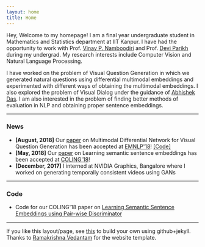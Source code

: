 ```yaml
---
layout: home
title: Home
---
```


Hey, Welcome to my homepage! I am a final year undergraduate student in Mathematics and Statistics department at IIT Kanpur. I have had the opportunity to work with Prof. <a href='https://www.cse.iitk.ac.in/users/vinaypn/'>Vinay P. Namboodiri</a> and Prof. <a href='https://www.cc.gatech.edu/~parikh/'>Devi Parikh</a> during my undergrad. My research interests include Computer Vision and Natural Language Processing. 

I have worked on the problem of Visual Question Generation in which we generated natural questions using differential multimodal embeddings and experimented with different ways of obtaining the multimodal embeddings. I also explored the problem of Visual Dialog under the guidance of <a href='https://abhishekdas.com/'>Abhishek Das</a>. I am also interested in the problem of finding better methods of evaluation in NLP and obtaining proper sentence embeddings. 
<hr/>

<h3>News</h3>
<ul>
<li> <b>[August, 2018]</b> Our <a href="http://aclweb.org/anthology/D18-1434">paper</a> on Multimodal Differential Network for Visual Question Generation has been accepted at <a href="http://emnlp2018.org/">EMNLP'18</a>! <a href="https://github.com/badripatro/Visual_Question_Generation">[Code] </a></li>
<li> <b>[May, 2018]</b> Our <a href="https://arxiv.org/abs/1806.00807.pdf">paper</a> on Learning semantic sentence embeddings has been accepted at <a href="https://coling2018.org/">COLING'18</a>!</li>
<li> <b>[December, 2017]</b> I interned at NVIDIA Graphics, Bangalore where I worked on generating temporally consistent videos using GANs</li>
</ul>
<hr/>

<h3>Code</h3>
<ul>
<li> Code for our COLING'18 paper on <a href="https://github.com/badripatro/PQG">Learning Semantic Sentence Embeddings using Pair-wise Discriminator</a></li>
</ul>	
<hr/>
If you like this layout/page, see <a href='demo-post'>this</a> to build your own using github+jekyll.<br>
Thanks to <a href="https://github.com/vrama91/vrama91.github.io">Ramakrishna Vedantam</a> for the website template.
